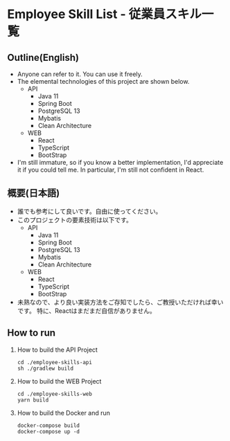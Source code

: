 # Employee Skill List - 従業員スキル一覧

## Outline(English)

- Anyone can refer to it. You can use it freely.
- The elemental technologies of this project are shown below.
    - API
        - Java 11
        - Spring Boot
        - PostgreSQL 13
        - Mybatis
        - Clean Architecture
    - WEB
        - React
        - TypeScript
        - BootStrap
- I'm still immature, so if you know a better implementation, I'd appreciate it if you could tell me. In particular, I'm
  still not confident in React.

## 概要(日本語)

- 誰でも参考にして良いです。自由に使ってください。
- このプロジェクトの要素技術は以下です。
    - API
        - Java 11
        - Spring Boot
        - PostgreSQL 13
        - Mybatis
        - Clean Architecture
    - WEB
        - React
        - TypeScript
        - BootStrap
- 未熟なので、より良い実装方法をご存知でしたら、ご教授いただければ幸いです。 特に、Reactはまだまだ自信がありません。

## How to run

1. How to build the API Project
    ```shell
    cd ./employee-skills-api
    sh ./gradlew build
    ```
2. How to build the WEB Project
   ```shell
   cd ./employee-skills-web
   yarn build
   ```
3. How to build the Docker and run
   ```shell
   docker-compose build
   docker-compose up -d
   ```

